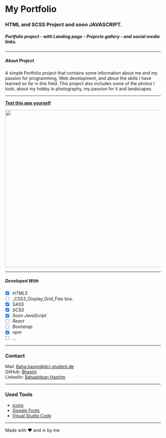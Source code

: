 # My Portfolio

### HTML and SCSS Project and soon JAVASCRIPT.

##### Portfolio project - with Landing page - Projects gallery - and social media links.

---

##### About Project

A simple Portfolio project that contains some information about me and my passion for programming, Web development, and about the skills I have learned so far in this field.
This project also includes some of the photos I took, about my hobby in photography, my passion for it and landscapes.

---

**[Test this app yourself](https://bhasim.github.io/protfolio-Baha/)**

<img src="./images/bhasim-github.gif"  width="999" height="509"/>

---

##### Developed With

- [x] _HTML5_
- [ ] \_CSS3_Display_Grid_Flex box.
- [x] _SASS_
- [x] _SCSS_
- [x] _Soon JavaScript_
- [ ] _React_
- [ ] _Bootstrap_
- [x] _npm_
- [ ] _..._

---

### Contact

Mail: <Baha.hasim@dci-student.de><br>
GitHub: [Bhasim](https://github.com/)<br>
LinkedIn: [Bahaaldean Hashim](https://www.linkedin.com/in/bahaaldean-hashim-598463103)

---

### Used Tools

- [icons](https://fonts.google.com/icons?selected=Material+Icons)
- [Google Fonts](https://fonts.google.com/)
- [Visual Studio Code](https://code.visualstudio.com/)

---

Made with ❤️ and ☕ by me
